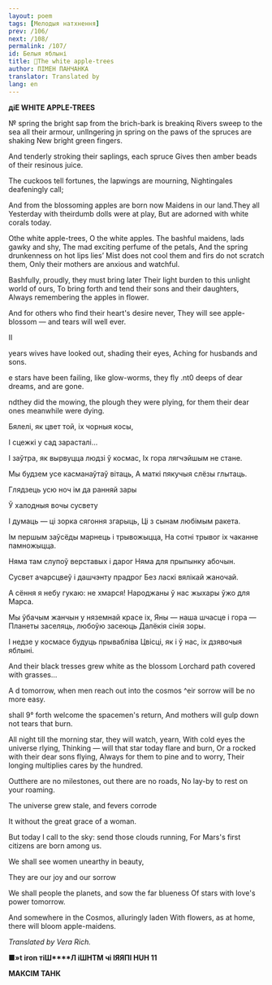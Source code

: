 ```yaml
---
layout: poem
tags: [Мелодыя натхнення]
prev: /106/
next: /108/
permalink: /107/
id: Белыя яблыні
title: 🚧The white apple-trees
author: ПІМЕН ПАНЧАНКА
translator: Translated by 
lang: en
---
```



 
**діЕ WHITE APPLE-TREES**

№ spring the bright sap from the brich-bark is breakinq Rivers sweep to the sea all their armour, unllngering jn spring on the paws of the spruces are shaking New bright green fingers.

And tenderly stroking their saplings, each spruce Gives then amber beads of their resinous juice.

The cuckoos tell fortunes, the lapwings are mourning, Nightingales deafeningly call;

And  from the blossoming apples are born now Maidens in our land.They all Yesterday with theirdumb dolls were at play, But are adorned with white corals today.

Othe white apple-trees, O the white apples. The bashful maidens, lads gawky and shy, The mad exciting perfume of the petals, And  the spring drunkenness on hot lips lies’ Mist  does not cool them and firs do not scratch them, Only their mothers are anxious and watchful.

Bashfully, proudly, they must bring later Their light burden to this unlight world of ours, To bring forth and tend their sons and their daughters, Always remembering the apples in flower.

And for others who find their heart's desire never, They  will see apple-blossom — and tears will well ever.

II

years wives have looked out, shading their eyes, Aching for husbands and sons.

e  stars have been failing, like glow-worms, they fly .nt0  deeps of dear dreams, and are gone.

ndthey did the mowing, the plough they were plying, for them their dear ones meanwhile were dying.

Бялелі, як цвет той, іх чорныя косы,

I сцежкі у сад зарасталі...

I заўтра, як вырвуцца людзі ў космас, Іх гора лягчэйшым не стане.

Мы будзем усе касманаўтаў вітаць, А маткі пякучыя слёзы глытаць.

Глядзець усю ноч ім да ранняй зары

Ў халодныя вочы сусвету

I думаць — ці зорка сягоння згарыць, Ці з сынам любімым ракета.

Ім першым заўсёды марнець і трывожыцца, На сотні трывог іх чаканне памножыцца.

Няма там слупоў верставых і дарог Няма для прыпынку абочын.

Сусвет ачарсцвеў і дашчэнту прадрог Без ласкі вялікай жаночай.

А сёння я небу гукаю: не хмарся! Народжаны ў нас жыхары ўжо для Марса.

Мы ўбачым жанчын у няземнай красе іх, Яны — наша шчасце і гора — Планеты заселяць, любоўю засеюць Далёкія сінія зоры.

I недзе у космасе будуць прывабліва Цвісці, як і ў нас, іх дзявочыя яблыні.

And their black tresses grew white as the blossom Lorchard path covered with grasses...

A  d  tomorrow, when men reach out into the cosmos ^eir sorrow will be no more easy.

shall 9° forth welcome the spacemen's return, And mothers will gulp down not tears that burn.

All night till the morning star, they will watch, yearn, With cold eyes the universe rlying, Thinking — will that star today flare and burn, Or a rocked with their dear sons flying, Always for them to pine and to worry, Their longing multiplies cares by the hundred.

Outthere are no milestones, out there are no roads, No  lay-by to rest on your roaming.

The universe grew stale, and fevers corrode

It without the great grace of a woman.

But today I call to the sky: send those clouds running, For Mars's first citizens are born among us.

We shall see women unearthy in beauty,

They are our joy and our sorrow

We shall people the planets, and sow the far blueness Of stars with love's power tomorrow.

And somewhere in the Cosmos, alluringly laden With flowers, as at home, there will bloom apple-maidens.

_Translated by Vera Rich._

■**»t iron тіШ****Л іШНТМ чі ІЯЯПІ HUH 11**

**МАКСІМ  ТАНК**
